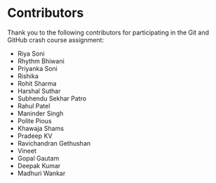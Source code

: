 # Contributors

Thank you to the following contributors for participating in the Git and GitHub crash course assignment:

- Riya Soni
- Rhythm Bhiwani
- Priyanka Soni
- Rishika
- Rohit Sharma
- Harshal Suthar
- Subhendu Sekhar Patro
- Rahul Patel
- Maninder Singh
- Polite Pious
- Khawaja Shams
- Pradeep KV
- Ravichandran Gethushan
- Vineet
- Gopal Gautam
- Deepak Kumar
- Madhuri Wankar
